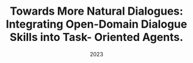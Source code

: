 ---
title: "Towards More Natural Dialogues: Integrating Open-Domain Dialogue Skills into Task- Oriented Agents."
collection: publications
permalink: /publication/YRRSDS
excerpt: 'Position paper on the intersection between chitchat and task-oriented dialogues (TODs), with a focus on integrating capabilities typically associated with chitchat systems into task-oriented agents.'
date: 2023
venue: 'YRRSDS 2023'
paperurl: 'https://aclanthology.org/2023.yrrsds-1.10/'
# citation: ''
---
